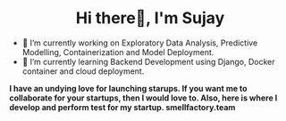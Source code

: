 <h1 align="center">Hi there👋, I'm Sujay</h1>


          

- 🔭 I’m currently working on Exploratory Data Analysis, Predictive Modelling, Containerization and Model Deployment.
- 🌱 I’m currently learning Backend Development using Django, Docker container and cloud deployment.

 **I have an undying love for launching starups. If you want me to collaborate for your startups, then I would love to.
    Also, here is where I develop and perform test for my startup. 
        smellfactory.team**




                                                                                               
                                                                                                        



